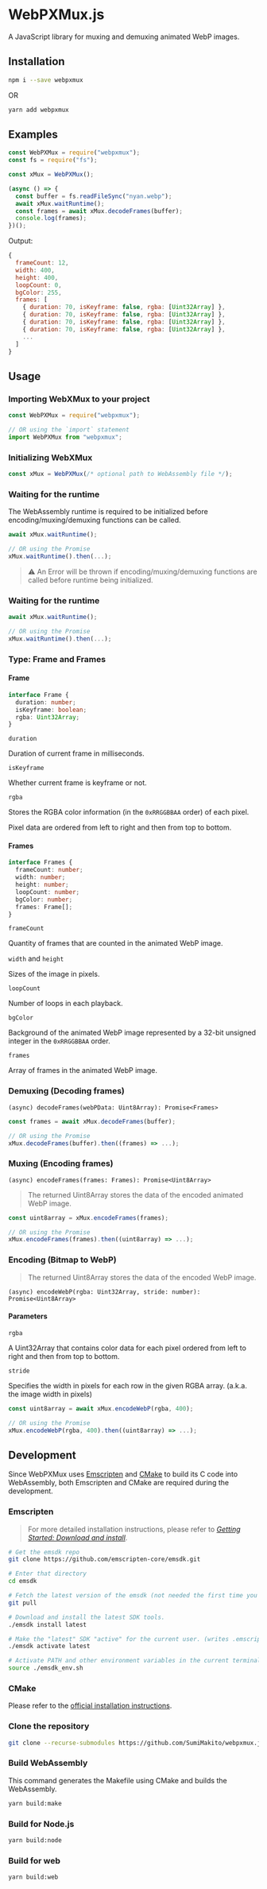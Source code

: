# WebPXMux.js

A JavaScript library for muxing and demuxing animated WebP images.

## Installation

```bash
npm i --save webpxmux
```

OR

```bash
yarn add webpxmux
```

## Examples

```js
const WebPXMux = require("webpxmux");
const fs = require("fs");

const xMux = WebPXMux();

(async () => {
  const buffer = fs.readFileSync("nyan.webp");
  await xMux.waitRuntime();
  const frames = await xMux.decodeFrames(buffer);
  console.log(frames);
})();
```

Output:

```js
{
  frameCount: 12,
  width: 400,
  height: 400,
  loopCount: 0,
  bgColor: 255,
  frames: [
    { duration: 70, isKeyframe: false, rgba: [Uint32Array] },
    { duration: 70, isKeyframe: false, rgba: [Uint32Array] },
    { duration: 70, isKeyframe: false, rgba: [Uint32Array] },
    { duration: 70, isKeyframe: false, rgba: [Uint32Array] },
    ...
  ]
}
```

## Usage

### Importing WebXMux to your project

```js
const WebPXMux = require("webpxmux");

// OR using the `import` statement
import WebPXMux from "webpxmux";
```

### Initializing WebXMux

```js
const xMux = WebPXMux(/* optional path to WebAssembly file */);
```

### Waiting for the runtime

The WebAssembly runtime is required to be initialized before
encoding/muxing/demuxing functions can be called.

```js
await xMux.waitRuntime();

// OR using the Promise
xMux.waitRuntime().then(...);
```

> ⚠️ An Error will be thrown if encoding/muxing/demuxing functions are called before runtime being initialized.

### Waiting for the runtime

```js
await xMux.waitRuntime();

// OR using the Promise
xMux.waitRuntime().then(...);
```

### Type: Frame and Frames

#### Frame

```ts
interface Frame {
  duration: number;
  isKeyframe: boolean;
  rgba: Uint32Array;
}
```

`duration`

Duration of current frame in milliseconds.

`isKeyframe`

Whether current frame is keyframe or not.

`rgba`

Stores the RGBA color information (in the `0xRRGGBBAA` order) of each pixel.

Pixel data are ordered from left to right and then from top to bottom.

#### Frames

```ts
interface Frames {
  frameCount: number;
  width: number;
  height: number;
  loopCount: number;
  bgColor: number;
  frames: Frame[];
}
```

`frameCount`

Quantity of frames that are counted in the animated WebP image.

`width` and `height`

Sizes of the image in pixels.

`loopCount`

Number of loops in each playback.

`bgColor`

Background of the animated WebP image represented by a 32-bit unsigned integer in the `0xRRGGBBAA` order.

`frames`

Array of frames in the animated WebP image.

### Demuxing (Decoding frames)

`(async) decodeFrames(webPData: Uint8Array): Promise<Frames>`

```js
const frames = await xMux.decodeFrames(buffer);

// OR using the Promise
xMux.decodeFrames(buffer).then((frames) => ...);
```

### Muxing (Encoding frames)

`(async) encodeFrames(frames: Frames): Promise<Uint8Array>`

> The returned Uint8Array stores the data of the encoded
> animated WebP image.

```js
const uint8array = xMux.encodeFrames(frames);

// OR using the Promise
xMux.encodeFrames(frames).then((uint8array) => ...);
```

### Encoding (Bitmap to WebP)

> The returned Uint8Array stores the data of the encoded
> WebP image.

`(async) encodeWebP(rgba: Uint32Array, stride: number): Promise<Uint8Array>`

#### Parameters

`rgba`

A Uint32Array that contains color data for each pixel ordered from left to right and then from top to bottom.

`stride`

Specifies the width in pixels for each row in the given RGBA array. (a.k.a. the image width in pixels)

```js
const uint8array = await xMux.encodeWebP(rgba, 400);

// OR using the Promise
xMux.encodeWebP(rgba, 400).then((uint8array) => ...);
```

## Development

Since WebPXMux uses [Emscripten](https://emscripten.org/) and [CMake](https://cmake.org/) to build its C
code into WebAssembly, both Emscripten and CMake are required during the development.

### Emscripten

> For more detailed installation instructions, please refer to _[Getting Started: Download and install](https://emscripten.org/docs/getting_started/downloads.html)_.

```bash
# Get the emsdk repo
git clone https://github.com/emscripten-core/emsdk.git

# Enter that directory
cd emsdk

# Fetch the latest version of the emsdk (not needed the first time you clone)
git pull

# Download and install the latest SDK tools.
./emsdk install latest

# Make the "latest" SDK "active" for the current user. (writes .emscripten file)
./emsdk activate latest

# Activate PATH and other environment variables in the current terminal
source ./emsdk_env.sh
```

### CMake

Please refer to the [official installation instructions](https://cmake.org/install/).

### Clone the repository

```bash
git clone --recurse-submodules https://github.com/SumiMakito/webpxmux.js.git
```

### Build WebAssembly

This command generates the Makefile using CMake and builds the WebAssembly.

```bash
yarn build:make
```

### Build for Node.js

```bash
yarn build:node
```

### Build for web

```bash
yarn build:web
```
